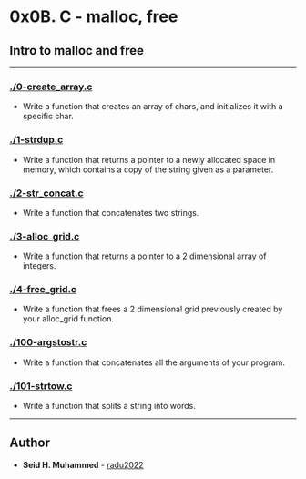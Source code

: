 # 0x0B. C - malloc, free

## Intro to malloc and free

---

### [./0-create\_array.c](./0-create_array.c)
* Write a function that creates an array of chars, and initializes it with a specific char.


### [./1-strdup.c](./1-strdup.c)
* Write a function that returns a pointer to a newly allocated space in memory, which contains a copy of the string given as a parameter.


### [./2-str\_concat.c](./2-str_concat.c)
* Write a function that concatenates two strings.


### [./3-alloc\_grid.c](./3-alloc_grid.c)
* Write a function that returns a pointer to a 2 dimensional array of integers.


### [./4-free\_grid.c](./4-free_grid.c)
* Write a function that frees a 2 dimensional grid previously created by your alloc\_grid function.


### [./100-argstostr.c](./100-argstostr.c)
* Write a function that concatenates all the arguments of your program.

### [./101-strtow.c](./101-strtow.c)
* Write a function that splits a string into words.

---

## Author
* **Seid H. Muhammed** - [radu2022](https://github.com/radu2022)